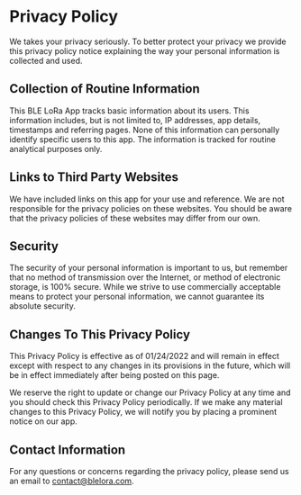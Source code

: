 # Privacy Policy

We takes your privacy seriously. To better protect your privacy we provide this privacy policy notice explaining the way your personal information is collected and used.


## Collection of Routine Information

This BLE LoRa App tracks basic information about its users. This information includes, but is not limited to, IP addresses, app details, timestamps and referring pages. None of this information can personally identify specific users to this app. The information is tracked for routine analytical purposes only.


## Links to Third Party Websites

We have included links on this app for your use and reference. We are not responsible for the privacy policies on these websites. You should be aware that the privacy policies of these websites may differ from our own.


## Security

The security of your personal information is important to us, but remember that no method of transmission over the Internet, or method of electronic storage, is 100% secure. While we strive to use commercially acceptable means to protect your personal information, we cannot guarantee its absolute security.


## Changes To This Privacy Policy

This Privacy Policy is effective as of 01/24/2022 and will remain in effect except with respect to any changes in its provisions in the future, which will be in effect immediately after being posted on this page.

We reserve the right to update or change our Privacy Policy at any time and you should check this Privacy Policy periodically. If we make any material changes to this Privacy Policy, we will notify you by placing a prominent notice on our app.


## Contact Information

For any questions or concerns regarding the privacy policy, please send us an email to contact@blelora.com.
